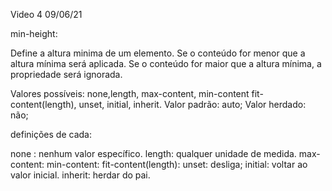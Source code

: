Video 4                                            09/06/21

min-height:

Define a altura minima de um elemento.
Se o conteúdo for menor que a altura mínima será aplicada.
Se o conteúdo for maior que a altura mínima, a propriedade
será ignorada.

Valores possíveis: none,length, max-content, min-content
fit-content(length), unset, initial, inherit.
Valor padrão: auto;
Valor herdado: não;

definições de cada:

none : nenhum valor específico.
length: qualquer unidade de medida.
max-content:
min-content: 
fit-content(length):
unset: desliga;
initial: voltar ao valor inicial.
inherit: herdar do pai.

